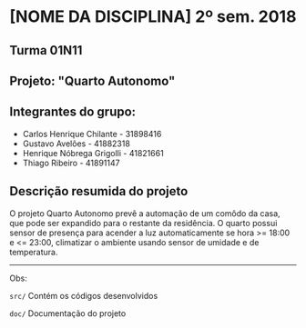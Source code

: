# [NOME DA DISCIPLINA] 2º sem. 2018

## Turma 01N11
## Projeto: "Quarto Autonomo"
## Integrantes do grupo:

* Carlos Henrique Chilante  - 31898416
* Gustavo Avelões           - 41882318
* Henrique Nóbrega Grigolli - 41821661
* Thiago Ribeiro            - 41891147

## Descrição resumida do projeto

O projeto Quarto Autonomo prevê a automação de um comôdo da casa, que pode ser expandido para o restante da residência. O quarto possui sensor de presença para acender a luz automaticamente se hora >= 18:00 e <= 23:00, climatizar o ambiente usando sensor de umidade e de temperatura. 

_______________________________________
Obs:

`src/` Contém os códigos desenvolvidos

`doc/` Documentação do projeto
